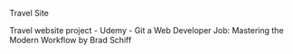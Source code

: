 Travel Site

Travel website project - Udemy - Git a Web Developer Job: Mastering the Modern Workflow by Brad Schiff
